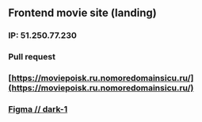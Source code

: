 ## Frontend movie site (landing)

### IP: 51.250.77.230
### Pull request
### [https://moviepoisk.ru.nomoredomainsicu.ru/](https://moviepoisk.ru.nomoredomainsicu.ru/)

### [Figma // dark-1](https://clck.ru/35cfuV)
